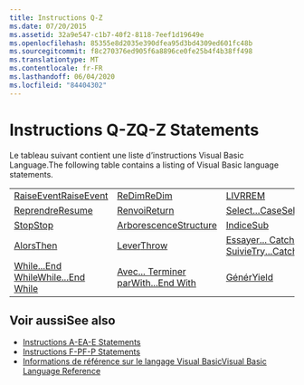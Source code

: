 ```yaml
---
title: Instructions Q-Z
ms.date: 07/20/2015
ms.assetid: 32a9e547-c1b7-40f2-8118-7eef1d19649e
ms.openlocfilehash: 85355e8d2035e390dfea95d3bd4309ed601fc48b
ms.sourcegitcommit: f8c270376ed905f6a8896ce0fe25b4f4b38ff498
ms.translationtype: MT
ms.contentlocale: fr-FR
ms.lasthandoff: 06/04/2020
ms.locfileid: "84404302"
---
```

# <a name="q-z-statements"></a><span data-ttu-id="6e884-102">Instructions Q-Z</span><span class="sxs-lookup"><span data-stu-id="6e884-102">Q-Z Statements</span></span>
<span data-ttu-id="6e884-103">Le tableau suivant contient une liste d’instructions Visual Basic Language.</span><span class="sxs-lookup"><span data-stu-id="6e884-103">The following table contains a listing of Visual Basic language statements.</span></span>  
  
|||||  
|---|---|---|---|  
|[<span data-ttu-id="6e884-104">RaiseEvent</span><span class="sxs-lookup"><span data-stu-id="6e884-104">RaiseEvent</span></span>](raiseevent-statement.md)|[<span data-ttu-id="6e884-105">ReDim</span><span class="sxs-lookup"><span data-stu-id="6e884-105">ReDim</span></span>](redim-statement.md)|[<span data-ttu-id="6e884-106">LIVR</span><span class="sxs-lookup"><span data-stu-id="6e884-106">REM</span></span>](rem-statement.md)|[<span data-ttu-id="6e884-107">RemoveHandler</span><span class="sxs-lookup"><span data-stu-id="6e884-107">RemoveHandler</span></span>](removehandler-statement.md)|  
|[<span data-ttu-id="6e884-108">Reprendre</span><span class="sxs-lookup"><span data-stu-id="6e884-108">Resume</span></span>](resume-statement.md)|[<span data-ttu-id="6e884-109">Renvoi</span><span class="sxs-lookup"><span data-stu-id="6e884-109">Return</span></span>](return-statement.md)|[<span data-ttu-id="6e884-110">Select...Case</span><span class="sxs-lookup"><span data-stu-id="6e884-110">Select...Case</span></span>](select-case-statement.md)|[<span data-ttu-id="6e884-111">Définissez</span><span class="sxs-lookup"><span data-stu-id="6e884-111">Set</span></span>](set-statement.md)|  
|[<span data-ttu-id="6e884-112">Stop</span><span class="sxs-lookup"><span data-stu-id="6e884-112">Stop</span></span>](stop-statement.md)|[<span data-ttu-id="6e884-113">Arborescence</span><span class="sxs-lookup"><span data-stu-id="6e884-113">Structure</span></span>](structure-statement.md)|[<span data-ttu-id="6e884-114">Indice</span><span class="sxs-lookup"><span data-stu-id="6e884-114">Sub</span></span>](sub-statement.md)|[<span data-ttu-id="6e884-115">SyncLock</span><span class="sxs-lookup"><span data-stu-id="6e884-115">SyncLock</span></span>](synclock-statement.md)|  
|[<span data-ttu-id="6e884-116">Alors</span><span class="sxs-lookup"><span data-stu-id="6e884-116">Then</span></span>](then-statement.md)|[<span data-ttu-id="6e884-117">Lever</span><span class="sxs-lookup"><span data-stu-id="6e884-117">Throw</span></span>](throw-statement.md)|[<span data-ttu-id="6e884-118">Essayer... Catch... Suivie</span><span class="sxs-lookup"><span data-stu-id="6e884-118">Try...Catch...Finally</span></span>](try-catch-finally-statement.md)|[<span data-ttu-id="6e884-119">À</span><span class="sxs-lookup"><span data-stu-id="6e884-119">Using</span></span>](using-statement.md)|  
|[<span data-ttu-id="6e884-120">While...End While</span><span class="sxs-lookup"><span data-stu-id="6e884-120">While...End While</span></span>](while-end-while-statement.md)|[<span data-ttu-id="6e884-121">Avec... Terminer par</span><span class="sxs-lookup"><span data-stu-id="6e884-121">With...End With</span></span>](with-end-with-statement.md)|[<span data-ttu-id="6e884-122">Génér</span><span class="sxs-lookup"><span data-stu-id="6e884-122">Yield</span></span>](yield-statement.md)||  
  
## <a name="see-also"></a><span data-ttu-id="6e884-123">Voir aussi</span><span class="sxs-lookup"><span data-stu-id="6e884-123">See also</span></span>

- [<span data-ttu-id="6e884-124">Instructions A-E</span><span class="sxs-lookup"><span data-stu-id="6e884-124">A-E Statements</span></span>](a-e-statements.md)
- [<span data-ttu-id="6e884-125">Instructions F-P</span><span class="sxs-lookup"><span data-stu-id="6e884-125">F-P Statements</span></span>](f-p-statements.md)
- [<span data-ttu-id="6e884-126">Informations de référence sur le langage Visual Basic</span><span class="sxs-lookup"><span data-stu-id="6e884-126">Visual Basic Language Reference</span></span>](../index.md)
